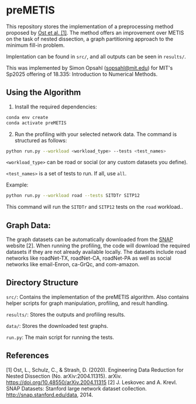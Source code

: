 # preMETIS

This repository stores the implementation of a preprocessing method proposed by [Ost et al. \[1\]](https://arxiv.org/pdf/2004.11315). The method offers an improvement over METIS on the task of nested dissection, a graph partitioning approach to the minimum fill-in problem. 

Implentation can be found in `src/`, and all outputs can be seen in `results/`.


This was implemented by Simon Opsahl (sopsahl@mit.edu) for MIT's Sp2025 offering of 18.335: Introduction to Numerical Methods.

## Using the Algorithm
1. Install the required dependencies: 
```bash
conda env create
conda activate preMETIS
```
2. Run the profiling with your selected network data. The command is structured as follows:

```bash
python run.py --workload <workload_type> --tests <test_names>
```

`<workload_type>` can be road or social (or any custom datasets you define).


`<test_names>` is a set of tests to run. If all, use `all`.

Example:

```bash
python run.py --workload road --tests SITDTr SITP12 
```

This command will run the `SITDTr` and `SITP12` tests on the `road` workload..

## Graph Data:

The graph datasets can be automatically downloaded from the [SNAP](http://snap.stanford.edu/data) website [2]. When running the profiling, the code will download the required datasets if they are not already available locally. The datasets include road networks like roadNet-TX, roadNet-CA, roadNet-PA as well as social networks like email-Enron, ca-GrQc, and com-amazon.

## Directory Structure
`src/`: Contains the implementation of the preMETIS algorithm. Also contains helper scripts for graph manipulation, profiling, and result handling.

`results/`: Stores the outputs and profiling results.

`data/`: Stores the downloaded test graphs.

`run.py`: The main script for running the tests.

## References
[1] Ost, L., Schulz, C., & Strash, D. (2020). Engineering Data Reduction for Nested Dissection (No.
arXiv:2004.11315). arXiv. https://doi.org/10.48550/arXiv.2004.11315
[2] J. Leskovec and A. Krevl. SNAP Datasets: Stanford large network dataset collection.
http://snap.stanford.edu/data, 2014.